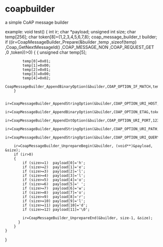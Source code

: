 coapbuilder
===========

a simple CoAP message builder

example:
void test()
{
    int ir;
    char *payload;
    unsigned int size;
    char temp[256];
    char token[8]={1,2,3,4,5,6,7,8};
    coap_message_builder_t builder;
    if ((ir=CoapMessageBuilder_Prepare(&builder
                                      ,temp
                                      ,sizeof(temp)
                                      ,Coap_GetNextMessageId()
                                      ,COAP_MESSAGE_NON
                                      ,COAP_REQUEST_GET
                                      ,0
                                      ,token))>0)
    {
        {
            unsigned char temp[5];

            temp[0]=0x01;
            temp[1]=0x00;
            temp[2]=0x01;
            temp[3]=0x00;
            temp[4]=0x02;
            CoapMessageBuilder_AppendBinaryOption(&builder,COAP_OPTION_IF_MATCH,temp,5);
        }

        ir=CoapMessageBuilder_AppendStringOption(&builder,COAP_OPTION_URI_HOST,"github.com");
        ir=CoapMessageBuilder_AppendBinaryOption(&builder,COAP_OPTION_ETAG,token,sizeof(token));
        ir=CoapMessageBuilder_AppendIntOption(&builder,COAP_OPTION_URI_PORT,1234);
        ir=CoapMessageBuilder_AppendStringOption(&builder,COAP_OPTION_URI_PATH,"/xmxueping/contiki");
        ir=CoapMessageBuilder_AppendStringOption(&builder,COAP_OPTION_URI_QUERY,"name=xmxueping;password=1234567");

        ir=CoapMessageBuilder_UnprepareBegin(&builder, (void**)&payload, &size);
        if (ir>0)
        {
            if (size>=1)  payload[0]='h';
            if (size>=2)  payload[1]='e';
            if (size>=3)  payload[2]='l';
            if (size>=4)  payload[3]='l';
            if (size>=5)  payload[4]='o';
            if (size>=6)  payload[5]=' ';
            if (size>=7)  payload[6]='w';
            if (size>=8)  payload[7]='o';
            if (size>=9)  payload[8]='r';
            if (size>=10) payload[9]='l';
            if (size>=11) payload[10]='d';
            if (size>=12) payload[11]='\0';

            ir=CoapMessageBuilder_UnprepareEnd(&builder, size-1, &size);
          }
        }
    }
}
